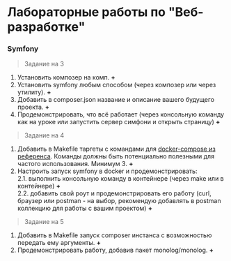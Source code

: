 # Лабораторные работы по "Веб-разработке"

### Symfony

> Задание на 3

1. Установить композер на комп. **+**
2. Установить symfony любым способом (через композер или через утилиту). **+**
3. Добавить в composer.json название и описание вашего будущего проекта. **+**
4. Продемонстрировать, что всё работает (через консольную команду как на уроке или запустить сервер симфони и открыть страницу) **+**

> Задание на 4

1. Добавить в Makefile таргеты с командами для [docker-compose из референса](https://docs.docker.com/compose/reference/). Команды должны быть потенциально полезными для частого использования. Минимум 3. **+**
2. Настроить запуск symfony в docker и продемонстрировать: <br>
   2.1. выполнить консольную команду в контейнере (через make или в контейнере) **+** <br>
   2.2. добавить свой роут и продемонстрировать его работу (curl, браузер или postman - на выбор, рекомендую добавлять в postman коллекцию для работы с вашим проектом) **+**

> Задание на 5

1. Добавить в Makefile запуск composer инстанса с возможностью передать ему аргументы. **+**
2. Продемонстрировать работу, добавив пакет monolog/monolog. **+**

